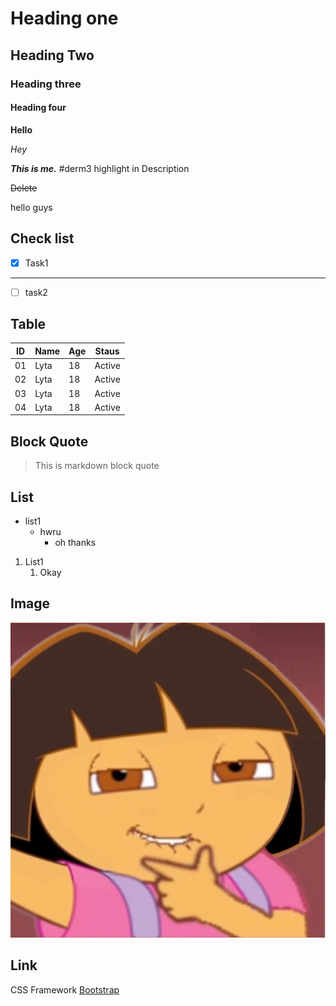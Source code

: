 # Heading one
## Heading Two
### Heading three
#### Heading four
**Hello**

*Hey*

***This is me.***  #derm3 highlight in Description

~~Delete~~

hello guys


## Check list
- [x] Task1
---
- [ ] task2

## Table 
| ID | Name | Age | Staus |
|----|------|----|------|
|01|Lyta|18|Active|
|02|Lyta|18|Active|
|03|Lyta|18|Active|
|04|Lyta|18|Active|

## Block Quote

> This is markdown block quote

## List

- list1
  - hwru
    - oh thanks
1. List1
    1. Okay

## Image
![Dashboard](image.png)

## Link
CSS Framework [Bootstrap](https://getbootstrap.com/)

